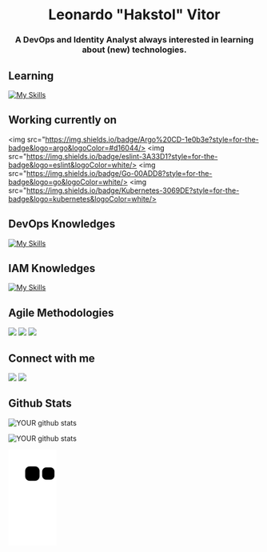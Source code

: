 <h1 align="center">Leonardo "Hakstol" Vitor</h1>

<h3 align="center">A DevOps and Identity Analyst always interested in learning about (new) technologies.</h3>

<h2 align="left">Learning</h2>

[![My Skills](https://skills.thijs.gg/icons?i=docker,kubernetes,nginx,azure,aws)](https://skills.thijs.gg)

<h2 align="left">Working currently on</h2>

<img src="https://img.shields.io/badge/Argo%20CD-1e0b3e?style=for-the-badge&logo=argo&logoColor=#d16044/>
<img src="https://img.shields.io/badge/eslint-3A33D1?style=for-the-badge&logo=eslint&logoColor=white/>
<img src="https://img.shields.io/badge/Go-00ADD8?style=for-the-badge&logo=go&logoColor=white/>
<img src="https://img.shields.io/badge/Kubernetes-3069DE?style=for-the-badge&logo=kubernetes&logoColor=white/> 

<h2 align="left">DevOps Knowledges</h2>
 
[![My Skills](https://skills.thijs.gg/icons?i=react,dotnet,mongodb,cs,js,fastapi,py,git,github)](https://skills.thijs.gg)


<h2 align="left">IAM Knowledges</h2>

[![My Skills](https://skills.thijs.gg/icons?i=aws,azure,grafana,linux,jenkins,wordpress,docker,kubernetes,bash,vercel,vim)](https://skills.thijs.gg)

<h2 align="left">Agile Methodologies</h2>

<a><img src="https://img.shields.io/badge/Azure_DevOps-0078D7?style=for-the-badge&logo=azure-devops&logoColor=white"/></a> <a><img src="https://img.shields.io/badge/Trello-0052CC?style=for-the-badge&logo=trello&logoColor=white" /></a> <a><img src="https://img.shields.io/badge/Miro-050038?style=for-the-badge&logo=Miro&logoColor=white" /></a>

<h2 align="left">Connect with me</h2>

<a href="https://www.linkedin.com/in/leonardo-vitor-1476a31a2/" target="blank"><img src="https://img.shields.io/badge/LinkedIn-0077B5?style=for-the-badge&logo=linkedin&logoColor=white" /></a> <a href="https://pt.stackoverflow.com/users/195701/leonardo-vitor" target="blank"><img src="https://img.shields.io/badge/Stack_Overflow-FE7A16?style=for-the-badge&logo=stack-overflow&logoColor=white" /></a>

<h2 align="left">Github Stats</h2>

![YOUR github stats](https://github-readme-stats.vercel.app/api?username=hakstol&theme=dark)

![YOUR github stats](https://github-readme-stats.vercel.app/api/top-langs/?username=hakstol&hide=html&layout=compact&theme=dark)

![Snake animation](https://github.com/rafaballerini/rafaballerini/blob/output/github-contribution-grid-snake.svg)

